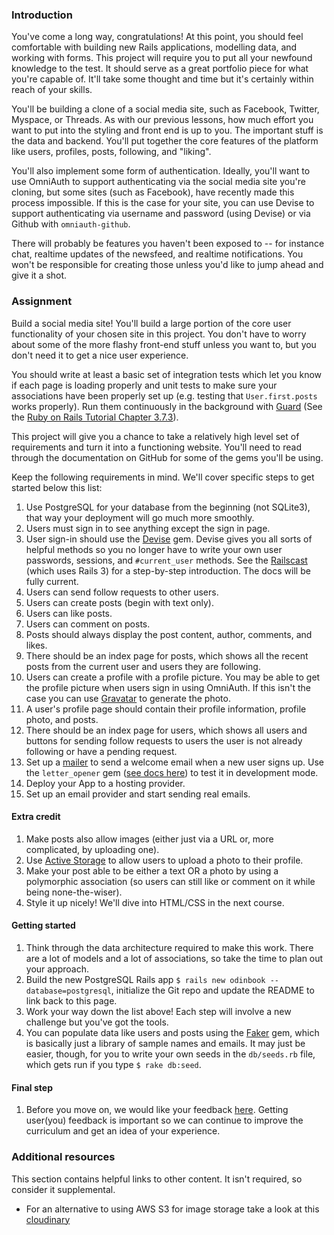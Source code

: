 ### Introduction

You've come a long way, congratulations! At this point, you should feel comfortable with building new Rails applications, modelling data, and working with forms. This project will require you to put all your newfound knowledge to the test. It should serve as a great portfolio piece for what you're capable of. It'll take some thought and time but it's certainly within reach of your skills.

You'll be building a clone of a social media site, such as Facebook, Twitter, Myspace, or Threads. As with our previous lessons, how much effort you want to put into the styling and front end is up to you. The important stuff is the data and backend. You'll put together the core features of the platform like users, profiles, posts, following, and "liking".

You'll also implement some form of authentication. Ideally, you'll want to use OmniAuth to support authenticating via the social media site you're cloning, but some sites (such as Facebook), have recently made this process impossible. If this is the case for your site, you can use Devise to support authenticating via username and password (using Devise) or via Github with `omniauth-github`.

There will probably be features you haven't been exposed to -- for instance chat, realtime updates of the newsfeed, and realtime notifications. You won't be responsible for creating those unless you'd like to jump ahead and give it a shot.

### Assignment

Build a social media site! You'll build a large portion of the core user functionality of your chosen site in this project. You don't have to worry about some of the more flashy front-end stuff unless you want to, but you don't need it to get a nice user experience.

You should write at least a basic set of integration tests which let you know if each page is loading properly and unit tests to make sure your associations have been properly set up (e.g. testing that `User.first.posts` works properly). Run them continuously in the background with [Guard](https://github.com/guard/guard) (See the [Ruby on Rails Tutorial Chapter 3.7.3](https://www.learnenough.com/ruby-on-rails-4th-edition-tutorial/static_pages#sec-guard)).

This project will give you a chance to take a relatively high level set of requirements and turn it into a functioning website. You'll need to read through the documentation on GitHub for some of the gems you'll be using.

Keep the following requirements in mind. We'll cover specific steps to get started below this list:

<div class="lesson-content__panel" markdown="1">

1. Use PostgreSQL for your database from the beginning (not SQLite3), that way your deployment will go much more smoothly.
1. Users must sign in to see anything except the sign in page.
1. User sign-in should use the [Devise](https://github.com/plataformatec/devise) gem. Devise gives you all sorts of helpful methods so you no longer have to write your own user passwords, sessions, and `#current_user` methods. See the [Railscast](http://railscasts.com/episodes/209-introducing-devise?view=asciicast) (which uses Rails 3) for a step-by-step introduction. The docs will be fully current.
1. Users can send follow requests to other users.
1. Users can create posts (begin with text only).
1. Users can like posts.
1. Users can comment on posts.
1. Posts should always display the post content, author, comments, and likes.
1. There should be an index page for posts, which shows all the recent posts from the current user and users they are following.
1. Users can create a profile with a profile picture. You may be able to get the profile picture when users sign in using OmniAuth. If this isn't the case you can use [Gravatar](https://en.gravatar.com/) to generate the photo.
1. A user's profile page should contain their profile information, profile photo, and posts.
1. There should be an index page for users, which shows all users and buttons for sending follow requests to users the user is not already following or have a pending request.
1. Set up a [mailer](http://guides.rubyonrails.org/action_mailer_basics.html) to send a welcome email when a new user signs up. Use the `letter_opener` gem ([see docs here](https://github.com/ryanb/letter_opener)) to test it in development mode.
1. Deploy your App to a hosting provider.
1. Set up an email provider and start sending real emails.

#### Extra credit

1. Make posts also allow images (either just via a URL or, more complicated, by uploading one).
1. Use [Active Storage](https://guides.rubyonrails.org/active_storage_overview.html) to allow users to upload a photo to their profile.
1. Make your post able to be either a text OR a photo by using a polymorphic association (so users can still like or comment on it while being none-the-wiser).
1. Style it up nicely! We'll dive into HTML/CSS in the next course.

#### Getting started

1. Think through the data architecture required to make this work. There are a lot of models and a lot of associations, so take the time to plan out your approach.
1. Build the new PostgreSQL Rails app `$ rails new odinbook --database=postgresql`, initialize the Git repo and update the README to link back to this page.
1. Work your way down the list above! Each step will involve a new challenge but you've got the tools.
1. You can populate data like users and posts using the [Faker](https://github.com/stympy/faker) gem, which is basically just a library of sample names and emails. It may just be easier, though, for you to write your own seeds in the `db/seeds.rb` file, which gets run if you type `$ rake db:seed`.

#### Final step

1. Before you move on, we would like your feedback [here](https://docs.google.com/forms/d/e/1FAIpQLScrIWkh4Bm3Qv7FH7PuWjLRCryevoJGgpA4tTis4R7CpXp9oQ/viewform?usp=sf_link). Getting user(you) feedback is important so we can continue to improve the curriculum and get an idea of your experience.

</div>

### Additional resources

This section contains helpful links to other content. It isn't required, so consider it supplemental.

* For an alternative to using AWS S3 for image storage take a look at this [cloudinary](https://github.com/GoGoCarl/paperclip-cloudinary)
